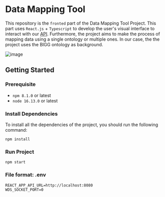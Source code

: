 # Data Mapping Tool

This repository is the `fronted` part of the Data Mapping Tool Project. This part uses `React.js` + `Typescript` to
develop the user's visual interface to interact with our [API](https://github.com/elskater98/data-mapping-tool-api).
Furthermore, the project aims to make the process of mapping data using a single ontology or multiple ones. In our case,
the the project uses the BIGG ontology as background.

![image](https://user-images.githubusercontent.com/45320338/159911349-a4016560-afd1-43cd-b022-609797a0eea9.png)

## Getting Started

### Prerequisite

- `npm 8.1.0` or latest
- `node 16.13.0` or latest

### Install Dependencies
To install all the dependencies of the project, you should run the following command:

    npm install

### Run Project
    npm start

### File format: .env
    REACT_APP_API_URL=http://localhost:8080
    WDS_SOCKET_PORT=0
